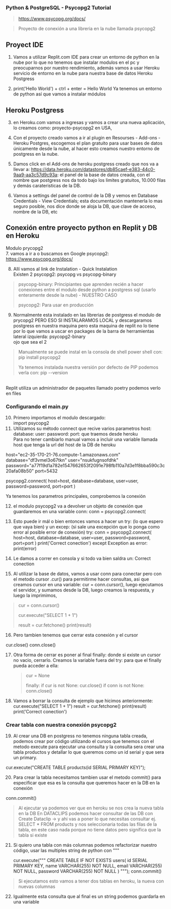 ### Python & PostgreSQL - Psycopg2 Tutorial
> https://www.psycopg.org/docs/

> Proyecto de conexión a una libreria en la nube llamada psycopg2

## Proyect IDE

1. Vamos a utilizar Replit.com IDE para crear un entorno de python en la nube por lo que no tenemos que instalar modulos en el pc y preocuparnos por nuestro rendimiento, además vamos a usar Heroku servicio de entorno en la nube para nuestra base de datos Heroku Postgress

2. print('Hello World') + ctrl + enter = Hello World
Ya tenemos un entorno de python así que vamos a instalar módulos

## Heroku Postgress

3. en Heroku.com vamos a ingresas y vamos a crear una nueva aplicación, lo creamos como: proyecto-psycopg2 en USA,

4. Con el proyecto creado vamos a ir al plugin en Resourses - Add-ons - Heroku Postgres, escogemos el plan gratuito para usar bases de datos únicamente desde la nube, al hacer esto creamos nuestro entorno de postgress en la nube.

5. Damos click en el Add-ons de heroku postgress creado que nos va a llevar a: https://data.heroku.com/datastores/db85caef-e383-44c0-9aa9-aa3c57d9c93a: el panel de la base de datos creada, con el nombre que postgress nos da todo bajo los limites gratuitos, 10.000 filas y demás carateristicas de la DB.

6. Vamos a settings del panel de control de la DB y vemos en Database Credentials - View Credentials; esta documentación mantenerla lo mas seguro posible, nos dice donde se aloja la DB, que clave de acceso, nombre de la DB, etc

## Conexión entre proyecto python en Replit y DB en Heroku

Modulo prycopg2<br>
7. vamos a ir a o buscamos en Google psycopg2: https://www.psycopg.org/docs/

8. Allí vamos al link de Instalation - Quick Instalation<br>Existen 2 psycopg2: psycopg vs psycopg-binary

>psycopg-binary: Principiantes que aprenden recién a hacer conexiones entre el modulo desde python a postgress sql (usarlo enteramente desde la nube) - NUESTRO CASO
>
>psycopg2: Para usar en producción

9. Normalmente esta instalado en las librerias de postgress el modulo de prycopg2 PERO ESO SI INSTALARAMOS LOCAL y descargaramos postgress en nuestra maquina pero esta maquina de replit no lo tiene por lo que vamos a  uscar en packages de la barra de herramientas lateral izquierda: psycopg2-binary <br>ojo que sea el 2
>Manualmente se puede instal en la consola de shell power shell con: pip install psycopg2
>
>Ya tenemos instalada nuestra versión por defecto de PIP podemos verla con: pip --version
>
<br>
Replit utiliza un administrador de paquetes llamado poetry podemos verlo en files

### Configurando el main.py

10. Primero importamos el modulo descargado: <br>import psycopg2
11. Utilizamos su método connect que recive varios parametros host: database: user: password: port: que traemos desde heroku<br>Para no tener cambiarlo manual vamos a incluir una variable llamada host que tenga la url del host de la DB de heroku

host="ec2-35-170-21-76.compute-1.amazonaws.com"
database="df3vmel3o67tkn"
user="nsukfugnsofdhk"
password="a77f19d1a782e1547662653f2091e798fb110a7d3e1f8bba590c3c20afa08b50"
port=5432

psycopg2.connect(
  host=host,
  database=database,
  user=user,
  password=password,
  port=port
)

Ya tenemos los parametros principales, comprobemos la conexión<br>

12. el modulo psycopg2 va a devolver un objeto de conexión que guardaremos en una variable conn: conn = psycopg2.connect(

13. Esto puede ir mál o bien entonces vamos a hacer un try: (lo que espero que vaya bien)  y un excep: (si sale una excepción que lo ponga como error al posible error de conexión)
try:
  conn = psycopg2.connect(
    host=host,
    database=database,
    user=user,
    password=password,
    port=port
  )
  print('Correct conection')
except Exception as error:
  print(error)

14. Le damos a correr en consola y si todo va bien saldra un: Correct conection

15. Al utilizar la base de datos, vamos a usar conn para conectar pero con el metodo cursor .cur() para permitirme hacer consultas, asi que creamos cursor en una variable: cur = conn.cursor(), luego ejecutamos el servidor, y sumamos desde la DB, luego creamos la respuesta, y luego la imprimimos, 

  >cur = conn.cursor()
  >
  >cur.execute("SELECT 1 + 1")
  >  
  >result = cur.fetchone()
  >print(result)

16. Pero tambien tenemos que cerrar esta conexión y el cursor

  cur.close()
  conn.close()

17. Otra forma de cerrar es poner al final finally: donde si existe un cursor no vacio, cerrarlo. Creamos la variable fuera del try: para que el finally pueda acceder a ella:
    > cur = None
    >
    > finally:
    >   if cur is not None:
    >   cur.close()
    >   if conn is not None:
    >   conn.close()
    

18. Vamos a borrar la consulta de ejemplo que hicimos anteriormente:
  cur.execute("SELECT 1 + 1")
  result = cur.fetchone()
  print(result)
  print('Correct conection')


### Crear tabla con nuestra conexión psycopg2

19. Al crear una DB en postgress no tenemos ninguna tabla creada, podemos crear por código utilizando el cursos que tenemos con el metodo execute para ejecutar una consulta y la consulta sera crear una tabla productos y detallar lo que queremos como un id serial y que sera un primary.

  cur.execute("CREATE TABLE products(id SERIAL PRIMARY KEY)");

20. Para crear la tabla necesitamos tambien usar el metodo commit() para especificar que esa es la consulta que queremos hacer en la DB en la conexión

  conn.commit()

>Al ejecutar ya podemos ver que en heroku se nos crea la nueva tabla en la DB
>En DATACLIPS podemos hacer consultar de las DB con Create Dataclip -> y ahi vas a poner lo que necesitas consultar ej. SELECT * FROM products y nos seleccionaria todas las filas de la tabla, en este caso nada porque no tiene datos pero significa que la tabla si existe

21. Si quiero una tabla con más columnas podemos refactorizar nuestro código, usar las multiples string de python con """

    cur.execute("""
              CREATE TABLE IF NOT EXISTS users(
                id SERIAL PRIMARY KEY,
                name VARCHAR(255) NOT NULL,
                email VARCHAR(255) NOT NULL,
                password VARCHAR(255) NOT NULL
              )
              """);
  conn.commit()

>Si ejecutamos esto vamos a tener dos tablas en heroku, la nueva con nuevas columnas

22. Igualmente esta consulta que al final es un string podemos guardarla en una variable